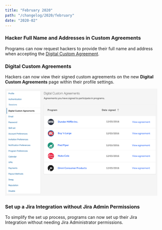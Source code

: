 ```yaml
---
title: "February 2020"
path: "/changelog/2020/february"
date: "2020-02"
---
```


### Hacker Full Name and Addresses in Custom Agreements
Programs can now request hackers to provide their full name and address when accepting the [Digital Custom Agreement](/organizations/advanced-vetting.html#digital-customizable-agreements).

### Digital Custom Agreements
Hackers can now view their signed custom agreements on the new **Digital Custom Agreements** page within their profile settings.

![Digital Custom Agreements page on hacker profile](./images/feb_2020_digital_profile_settings.png)

### Set up a Jira Integration without Jira Admin Permissions
To simplify the set up process, programs can now set up their Jira Integration without needing Jira Administrator permissions.
